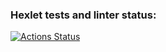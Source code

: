 ### Hexlet tests and linter status:
[![Actions Status](https://github.com/pavelbalyakin/frontend-project-46/workflows/hexlet-check/badge.svg)](https://github.com/pavelbalyakin/frontend-project-46/actions)